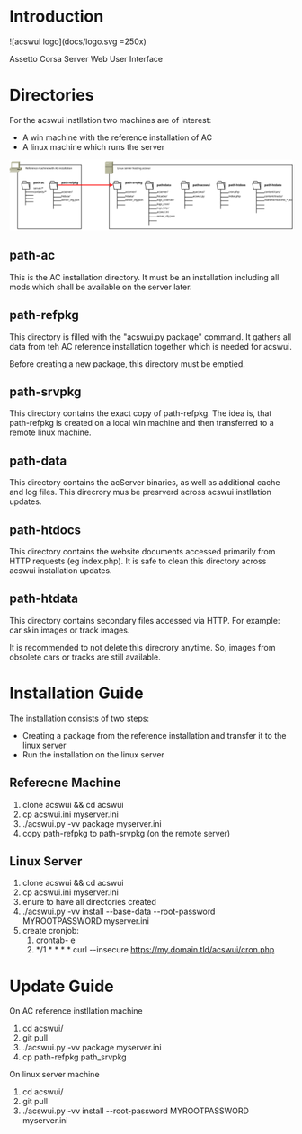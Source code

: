 # Introduction

![acswui logo](docs/logo.svg =250x)

Assetto Corsa Server Web User Interface

# Directories

For the acswui instllation two machines are of interest:

* A win machine with the reference installation of AC
* A linux machine which runs the server

![Directory Structure](docs/directories.svg)

## path-ac

This is the AC installation directory.
It must be an installation including all mods which shall be available on the server later.

## path-refpkg

This directory is filled with the "acswui.py package" command.
It gathers all data from teh AC reference installation together which is needed for acswui.

Before creating a new package, this directory must be emptied.

## path-srvpkg

This directory contains the exact copy of path-refpkg.
The idea is, that path-refpkg is created on a local win machine and then transferred to a remote linux machine.

## path-data

This directory contains the acServer binaries, as well as additional cache and log files.
This direcrory mus be presrverd across acswui instllation updates.

## path-htdocs

This directory contains the website documents accessed primarily from HTTP requests (eg index.php).
It is safe to clean this directory across acswui installation updates.

## path-htdata

This directory contains secondary files accessed via HTTP.
For example: car skin images or track images.

It is recommended to not delete this direcrory anytime.
So, images from obsolete cars or tracks are still available.


# Installation Guide

The installation consists of two steps:

* Creating a package from the reference installation and transfer it to the linux server
* Run the installation on the linux server

## Referecne Machine

1. clone acswui && cd acswui
1. cp acswui.ini myserver.ini
1. ./acswui.py -vv package myserver.ini
1. copy path-refpkg to path-srvpkg (on the remote server)

## Linux Server

1. clone acswui && cd acswui
1. cp acswui.ini myserver.ini
1. enure to have all directories created
1. ./acswui.py -vv install --base-data --root-password MYROOTPASSWORD myserver.ini
1. create cronjob:
    1. crontab- e
    1. */1 * * * * curl --insecure https://my.domain.tld/acswui/cron.php

# Update Guide

On AC reference instllation machine

1. cd acswui/
1. git pull
1. ./acswui.py -vv package myserver.ini
1. cp path-refpkg path_srvpkg

On linux server machine

1. cd acswui/
1. git pull
1. ./acswui.py -vv install --root-password MYROOTPASSWORD myserver.ini
